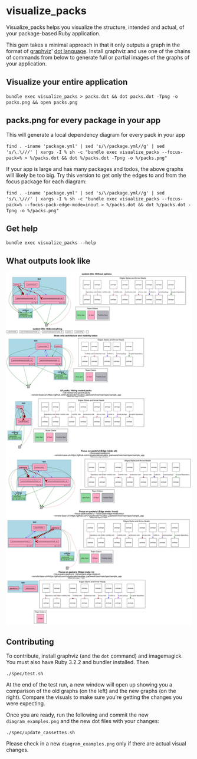 # visualize_packs

Visualize_packs helps you visualize the structure, intended and actual, of your package-based Ruby application.

This gem takes a minimal approach in that it only outputs a graph in the format of [graphviz](https://graphviz.org/)' [dot language](https://graphviz.org/doc/info/lang.html). Install graphviz and use one of the chains of commands from below to generate full or partial images of the graphs of your application.

## Visualize your entire application

```
bundle exec visualize_packs > packs.dot && dot packs.dot -Tpng -o packs.png && open packs.png
```

## packs.png for every package in your app

This will generate a local dependency diagram for every pack in your app

```
find . -iname 'package.yml' | sed 's/\/package.yml//g' | sed 's/\.\///' | xargs -I % sh -c "bundle exec visualize_packs --focus-pack=% > %/packs.dot && dot %/packs.dot -Tpng -o %/packs.png"
```

If your app is large and has many packages and todos, the above graphs will likely be too big. Try this version to get only the edges to and from the focus package for each diagram:

```
find . -iname 'package.yml' | sed 's/\/package.yml//g' | sed 's/\.\///' | xargs -I % sh -c "bundle exec visualize_packs --focus-pack=% --focus-pack-edge-mode=inout > %/packs.dot && dot %/packs.dot -Tpng -o %/packs.png"
```

## Get help

```
bundle exec visualize_packs --help
```

## What outputs look like

![Sample diagrams produced](https://github.com/rubyatscale/visualize_packs/blob/main/diagram_examples.png?raw=true)

## Contributing

To contribute, install graphviz (and the `dot` command) and imagemagick. You must also have Ruby 3.2.2 and bundler installed. Then

```
./spec/test.sh
```

At the end of the test run, a new window will open up showing you a comparison of the old graphs (on the left) and the new graphs (on the right). Compare the visuals to make sure you're getting the changes you were expecting.

Once you are ready, run the following and commit the new `diagram_examples.png` and the new dot files with your changes:

```
./spec/update_cassettes.sh
```

Please check in a new `diagram_examples.png` only if there are actual visual changes.
